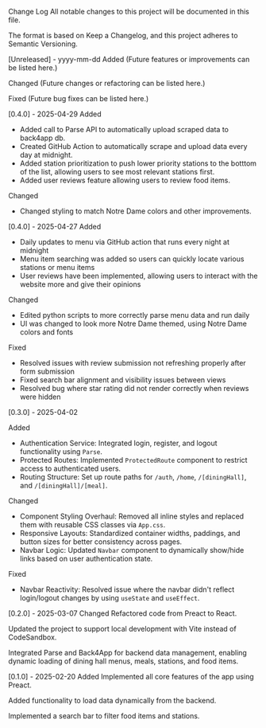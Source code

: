 Change Log
All notable changes to this project will be documented in this file.

The format is based on Keep a Changelog, and this project adheres to Semantic Versioning.

[Unreleased] - yyyy-mm-dd
Added
(Future features or improvements can be listed here.)

Changed
(Future changes or refactoring can be listed here.)

Fixed
(Future bug fixes can be listed here.)

[0.4.0] - 2025-04-29
Added
- Added call to Parse API to automatically upload scraped data to back4app db.
- Created GitHub Action to automatically scrape and upload data every day at midnight.
- Added station prioritization to push lower priority stations to the botttom of the list, allowing users to see most relevant stations first.
- Added user reviews feature allowing users to review food items.

Changed
- Changed styling to match Notre Dame colors and other improvements.


[0.4.0] - 2025-04-27
Added
- Daily updates to menu via GitHub action that runs every night at midnight
- Menu item searching was added so users can quickly locate various stations or menu items
- User reviews have been implemented, allowing users to interact with the website more and give their opinions

Changed
- Edited python scripts to more correctly parse menu data and run daily
- UI was changed to look more Notre Dame themed, using Notre Dame colors and fonts

Fixed
- Resolved issues with review submission not refreshing properly after form submission
- Fixed search bar alignment and visibility issues between views
- Resolved bug where star rating did not render correctly when reviews were hidden

[0.3.0] - 2025-04-02

Added
- Authentication Service: Integrated login, register, and logout functionality using `Parse`.
- Protected Routes: Implemented `ProtectedRoute` component to restrict access to authenticated users.
- Routing Structure: Set up route paths for `/auth`, `/home`, `/[diningHall]`, and `/[diningHall]/[meal]`.

Changed
- Component Styling Overhaul: Removed all inline styles and replaced them with reusable CSS classes via `App.css`.
- Responsive Layouts: Standardized container widths, paddings, and button sizes for better consistency across pages.
- Navbar Logic: Updated `Navbar` component to dynamically show/hide links based on user authentication state.

Fixed
- Navbar Reactivity: Resolved issue where the navbar didn't reflect login/logout changes by using `useState` and `useEffect`.


[0.2.0] - 2025-03-07
Changed
Refactored code from Preact to React.

Updated the project to support local development with Vite instead of CodeSandbox.

Integrated Parse and Back4App for backend data management, enabling dynamic loading of dining hall menus, meals, stations, and food items.

[0.1.0] - 2025-02-20
Added
Implemented all core features of the app using Preact.

Added functionality to load data dynamically from the backend.

Implemented a search bar to filter food items and stations.
